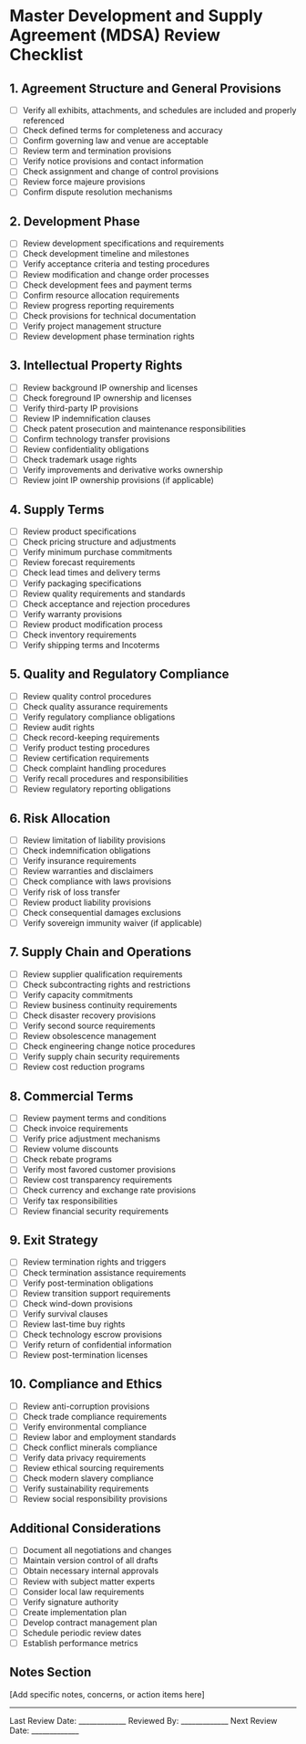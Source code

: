 # Master Development and Supply Agreement (MDSA) Review Checklist

## 1. Agreement Structure and General Provisions
- [ ] Verify all exhibits, attachments, and schedules are included and properly referenced
- [ ] Check defined terms for completeness and accuracy
- [ ] Confirm governing law and venue are acceptable
- [ ] Review term and termination provisions
- [ ] Verify notice provisions and contact information
- [ ] Check assignment and change of control provisions
- [ ] Review force majeure provisions
- [ ] Confirm dispute resolution mechanisms

## 2. Development Phase
- [ ] Review development specifications and requirements
- [ ] Check development timeline and milestones
- [ ] Verify acceptance criteria and testing procedures
- [ ] Review modification and change order processes
- [ ] Check development fees and payment terms
- [ ] Confirm resource allocation requirements
- [ ] Review progress reporting requirements
- [ ] Check provisions for technical documentation
- [ ] Verify project management structure
- [ ] Review development phase termination rights

## 3. Intellectual Property Rights
- [ ] Review background IP ownership and licenses
- [ ] Check foreground IP ownership and licenses
- [ ] Verify third-party IP provisions
- [ ] Review IP indemnification clauses
- [ ] Check patent prosecution and maintenance responsibilities
- [ ] Confirm technology transfer provisions
- [ ] Review confidentiality obligations
- [ ] Check trademark usage rights
- [ ] Verify improvements and derivative works ownership
- [ ] Review joint IP ownership provisions (if applicable)

## 4. Supply Terms
- [ ] Review product specifications
- [ ] Check pricing structure and adjustments
- [ ] Verify minimum purchase commitments
- [ ] Review forecast requirements
- [ ] Check lead times and delivery terms
- [ ] Verify packaging specifications
- [ ] Review quality requirements and standards
- [ ] Check acceptance and rejection procedures
- [ ] Verify warranty provisions
- [ ] Review product modification process
- [ ] Check inventory requirements
- [ ] Verify shipping terms and Incoterms

## 5. Quality and Regulatory Compliance
- [ ] Review quality control procedures
- [ ] Check quality assurance requirements
- [ ] Verify regulatory compliance obligations
- [ ] Review audit rights
- [ ] Check record-keeping requirements
- [ ] Verify product testing procedures
- [ ] Review certification requirements
- [ ] Check complaint handling procedures
- [ ] Verify recall procedures and responsibilities
- [ ] Review regulatory reporting obligations

## 6. Risk Allocation
- [ ] Review limitation of liability provisions
- [ ] Check indemnification obligations
- [ ] Verify insurance requirements
- [ ] Review warranties and disclaimers
- [ ] Check compliance with laws provisions
- [ ] Verify risk of loss transfer
- [ ] Review product liability provisions
- [ ] Check consequential damages exclusions
- [ ] Verify sovereign immunity waiver (if applicable)

## 7. Supply Chain and Operations
- [ ] Review supplier qualification requirements
- [ ] Check subcontracting rights and restrictions
- [ ] Verify capacity commitments
- [ ] Review business continuity requirements
- [ ] Check disaster recovery provisions
- [ ] Verify second source requirements
- [ ] Review obsolescence management
- [ ] Check engineering change notice procedures
- [ ] Verify supply chain security requirements
- [ ] Review cost reduction programs

## 8. Commercial Terms
- [ ] Review payment terms and conditions
- [ ] Check invoice requirements
- [ ] Verify price adjustment mechanisms
- [ ] Review volume discounts
- [ ] Check rebate programs
- [ ] Verify most favored customer provisions
- [ ] Review cost transparency requirements
- [ ] Check currency and exchange rate provisions
- [ ] Verify tax responsibilities
- [ ] Review financial security requirements

## 9. Exit Strategy
- [ ] Review termination rights and triggers
- [ ] Check termination assistance requirements
- [ ] Verify post-termination obligations
- [ ] Review transition support requirements
- [ ] Check wind-down provisions
- [ ] Verify survival clauses
- [ ] Review last-time buy rights
- [ ] Check technology escrow provisions
- [ ] Verify return of confidential information
- [ ] Review post-termination licenses

## 10. Compliance and Ethics
- [ ] Review anti-corruption provisions
- [ ] Check trade compliance requirements
- [ ] Verify environmental compliance
- [ ] Review labor and employment standards
- [ ] Check conflict minerals compliance
- [ ] Verify data privacy requirements
- [ ] Review ethical sourcing requirements
- [ ] Check modern slavery compliance
- [ ] Verify sustainability requirements
- [ ] Review social responsibility provisions

## Additional Considerations
- [ ] Document all negotiations and changes
- [ ] Maintain version control of all drafts
- [ ] Obtain necessary internal approvals
- [ ] Review with subject matter experts
- [ ] Consider local law requirements
- [ ] Verify signature authority
- [ ] Create implementation plan
- [ ] Develop contract management plan
- [ ] Schedule periodic review dates
- [ ] Establish performance metrics

## Notes Section
[Add specific notes, concerns, or action items here]

---
Last Review Date: _____________
Reviewed By: _____________
Next Review Date: _____________
